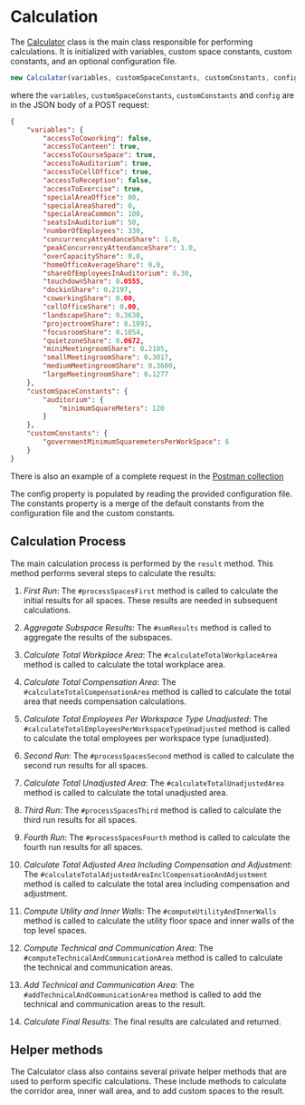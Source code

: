 # Calculation
The [Calculator](../src/calculations/calculator.ts) class is the main class responsible for performing calculations. It is initialized with variables, custom space constants, custom constants, and an optional configuration file.

```typescript
new Calculator(variables, customSpaceConstants, customConstants, config)
```

where the `variables`, `customSpaceConstants`, `customConstants` and `config` are in the JSON body of a POST request:

```json
{
    "variables": {
        "accessToCoworking": false,
        "accessToCanteen": true,
        "accessToCourseSpace": true,
        "accessToAuditorium": true,
        "accessToCellOffice": true,
        "accessToReception": false,
        "accessToExercise": true,
        "specialAreaOffice": 80,
        "specialAreaShared": 0,
        "specialAreaCommon": 100,
        "seatsInAuditorium": 50,
        "numberOfEmployees": 330,
        "concurrencyAttendanceShare": 1.0,
        "peakConcurrencyAttendanceShare": 1.0,
        "overCapacityShare": 0.0,
        "homeOfficeAverageShare": 0.0,
        "shareOfEmployeesInAuditorium": 0.30,
        "touchdownShare": 0.0555,
        "dockinShare": 0.2197,
        "coworkingShare": 0.00,
        "cellOfficeShare": 0.00,
        "landscapeShare": 0.3630,
        "projectroomShare": 0.1891,
        "focusroomShare": 0.1054,
        "quietzoneShare": 0.0672,
        "miniMeetingroomShare": 0.2105,
        "smallMeetingroomShare": 0.3017,
        "mediumMeetingroomShare": 0.3600,
        "largeMeetingroomShare": 0.1277
    },
    "customSpaceConstants": {
        "auditorium": {
            "minimumSquareMeters": 120
        }
    },
    "customConstants": {
        "governmentMinimumSquaremetersPerWorkSpace": 6
    }
}
```

There is also an example of a complete request in the [Postman collection](../postman_collection.json)

The config property is populated by reading the provided configuration file. The constants property is a merge of the default constants from the configuration file and the custom constants.

## Calculation Process

The main calculation process is performed by the `result` method. This method performs several steps to calculate the results:

1. *First Run*: The `#processSpacesFirst` method is called to calculate the initial results for all spaces. These results are needed in subsequent calculations.

2. *Aggregate Subspace Results*: The `#sumResults` method is called to aggregate the results of the subspaces.

3. *Calculate Total Workplace Area*: The `#calculateTotalWorkplaceArea` method is called to calculate the total workplace area.

4. *Calculate Total Compensation Area*: The `#calculateTotalCompensationArea` method is called to calculate the total area that needs compensation calculations.

5. *Calculate Total Employees Per Workspace Type Unadjusted*: The `#calculateTotalEmployeesPerWorkspaceTypeUnadjusted` method is called to calculate the total employees per workspace type (unadjusted).

6. *Second Run*: The `#processSpacesSecond` method is called to calculate the second run results for all spaces.

7. *Calculate Total Unadjusted Area*: The `#calculateTotalUnadjustedArea` method is called to calculate the total unadjusted area.

8. *Third Run*: The `#processSpacesThird` method is called to calculate the third run results for all spaces.

9. *Fourth Run*: The `#processSpacesFourth` method is called to calculate the fourth run results for all spaces.

10. *Calculate Total Adjusted Area Including Compensation and Adjustment*: The `#calculateTotalAdjustedAreaInclCompensationAndAdjustment` method is called to calculate the total area including compensation and adjustment.

11. *Compute Utility and Inner Walls*: The `#computeUtilityAndInnerWalls` method is called to calculate the utility floor space and inner walls of the top level spaces.

12. *Compute Technical and Communication Area*: The `#computeTechnicalAndCommunicationArea` method is called to calculate the technical and communication areas.

13. *Add Technical and Communication Area*: The `#addTechnicalAndCommunicationArea` method is called to add the technical and communication areas to the result.

14. *Calculate Final Results*: The final results are calculated and returned.

## Helper methods

The Calculator class also contains several private helper methods that are used to perform specific calculations. These include methods to calculate the corridor area, inner wall area, and to add custom spaces to the result.
